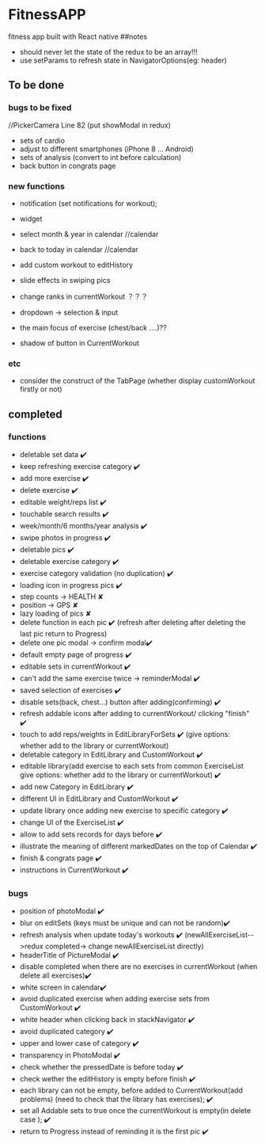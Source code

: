 # FitnessAPP
fitness app built with React native
##notes
* should never let the state of the redux to be an array!!!
* use setParams to refresh state in NavigatorOptions(eg: header)

## To be done
### bugs to be fixed
//PickerCamera Line 82 (put showModal in redux)
* sets of cardio 
* adjust to different smartphones (iPhone 8 ... Android)
* sets of analysis (convert to int before calculation)
* back button in congrats page

### new functions
* notification (set notifications for workout);
* widget
* select month & year in calendar //calendar
* back to today in calendar   //calendar

* add custom workout to editHistory
* slide effects in swiping pics
* change ranks in currentWorkout  ？？？

* dropdown -> selection & input 
* the main focus of exercise (chest/back ....)??
* shadow of button in CurrentWorkout

### etc
* consider the construct of the TabPage (whether display customWorkout firstly or not)

## completed
### functions
* deletable set data ✔️
* keep refreshing exercise category ✔️
* add more exercise ✔️
* delete exercise ✔️
* editable weight/reps list ✔️
* touchable search results ✔️
* week/month/6 months/year analysis ✔️
* swipe photos in progress ✔️
* deletable pics ✔️
* deletable exercise category ✔️
* exercise category validation (no duplication) ✔️
* loading icon in progress pics ✔️
* step counts -> HEALTH ✘
* position -> GPS ✘
* lazy loading of pics ✘
* delete function in each pic  ✔️
 (refresh after deleting
  after deleting the last pic return to Progress)
* delete one pic modal -> confirm modal✔️
* default empty page of progress ✔️
* editable sets in currentWorkout ✔️
* can't add the same exercise twice  -> reminderModal ✔️
* saved selection of exercises ✔️
* disable sets(back, chest...) button after adding(confirming) ✔️
* refresh addable icons after adding to currentWorkout/ clicking "finish" ✔️
* touch to add reps/weights in EditLibraryForSets ✔️
(give options: whether add to  the library or currentWorkout)  
* deletable category in EditLibrary and CustomWorkout ✔️
* editable library(add exercise to each sets from common ExerciseList
 give options: whether add to the library or currentWorkout) ✔️
* add new Category in EditLibrary ✔️
* different UI in EditLibrary and CustomWorkout ✔️
* update library once adding new exercise to specific category ✔️
* change UI of the ExerciseList ✔️
* allow to add sets records for days before ✔️
* illustrate the meaning of different markedDates on the top of Calendar ✔️
* finish & congrats page ✔️
* instructions in CurrentWorkout ✔️

### bugs
* position of photoModal ✔️
* blur on editSets (keys must be unique and can not be random)✔️
* refresh analysis when update today's workouts ✔️
  (newAllExerciseList-->redux
  completed-> change newAllExerciseList directly)
* headerTitle of PictureModal ✔️
* disable completed when there are no exercises in currentWorkout
(when delete all exercises)✔️
* white screen in calendar✔️
* avoid duplicated exercise when adding exercise sets from CustomWorkout ✔️
* white header when clicking back in stackNavigator ✔️
* avoid duplicated category ✔️
* upper and lower case of category ✔️
* transparency in PhotoModal ✔️
* check whether the pressedDate is before today  ✔️
* check wether the editHistory is empty before finish ✔️
* each library can not be empty, before added to CurrentWorkout(add problems)
(need to check that the library has exercises); ✔️
* set all Addable sets to true once the currentWorkout is empty(in delete case ); ✔️
* return to Progress instead of reminding it is the first pic ✔️
